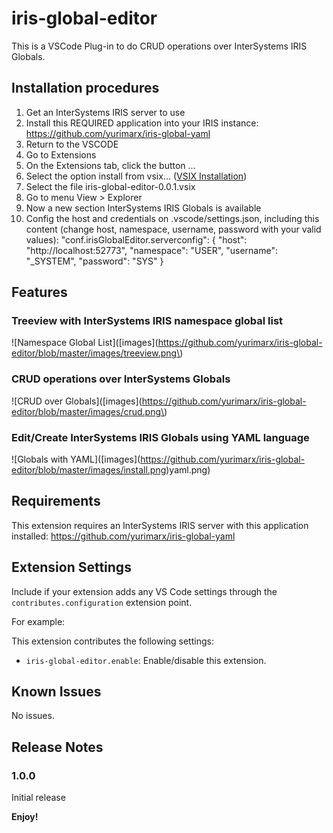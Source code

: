 # iris-global-editor

This is a VSCode Plug-in to do CRUD operations over InterSystems IRIS Globals.

## Installation procedures

1. Get an InterSystems IRIS server to use 
2. Install this REQUIRED application into your IRIS instance: https://github.com/yurimarx/iris-global-yaml
3. Return to the VSCODE
4. Go to Extensions
5. On the Extensions tab, click the button ...
6. Select the option install from vsix... ([VSIX Installation](https://github.com/yurimarx/iris-global-editor/blob/master/images/install.png)\)
7. Select the file iris-global-editor-0.0.1.vsix
8. Go to menu View > Explorer
9. Now a new section InterSystems IRIS Globals is available
10. Config the host and credentials on .vscode/settings.json, including this content (change host, namespace, username, password with your valid values):
    "conf.irisGlobalEditor.serverconfig": {
      "host": "http://localhost:52773",
      "namespace": "USER",
      "username": "_SYSTEM",
      "password": "SYS"
    }

## Features

### Treeview with InterSystems IRIS namespace global list

\!\[Namespace Global List\]\([images](https://github.com/yurimarx/iris-global-editor/blob/master/images/treeview.png\)

### CRUD operations over InterSystems Globals

\!\[CRUD over Globals\]\([images](https://github.com/yurimarx/iris-global-editor/blob/master/images/crud.png\)

### Edit/Create InterSystems IRIS Globals using YAML language

\!\[Globals with YAML\]\([images]\(https://github.com/yurimarx/iris-global-editor/blob/master/images/install.png)yaml.png\)

## Requirements

This extension requires an InterSystems IRIS server with this application installed: https://github.com/yurimarx/iris-global-yaml

## Extension Settings

Include if your extension adds any VS Code settings through the `contributes.configuration` extension point.

For example:

This extension contributes the following settings:

* `iris-global-editor.enable`: Enable/disable this extension.

## Known Issues

No issues.

## Release Notes

### 1.0.0

Initial release 

**Enjoy!**
